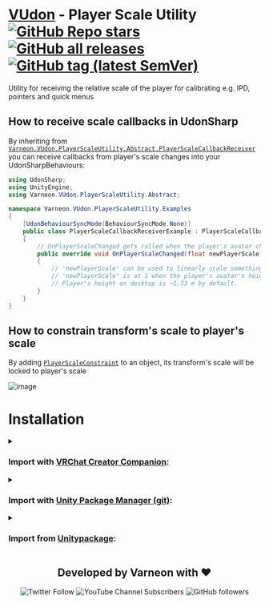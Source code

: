 <div>

# [VUdon](https://github.com/Varneon/VUdon) - Player Scale Utility [![GitHub Repo stars](https://img.shields.io/github/stars/Varneon/VUdon-PlayerScaleUtility?style=flat&label=Stars)](https://github.com/Varneon/VUdon-PlayerScaleUtility/stargazers) [![GitHub all releases](https://img.shields.io/github/downloads/Varneon/VUdon-PlayerScaleUtility/total?color=blue&label=Downloads&style=flat)](https://github.com/Varneon/VUdon-PlayerScaleUtility/releases) [![GitHub tag (latest SemVer)](https://img.shields.io/github/v/tag/Varneon/VUdon-PlayerScaleUtility?color=blue&label=Release&sort=semver&style=flat)](https://github.com/Varneon/VUdon-PlayerScaleUtility/releases/latest)

</div>

Utility for receiving the relative scale of the player for calibrating e.g. IPD, pointers and quick menus

## How to receive scale callbacks in UdonSharp

By inheriting from [`Varneon.VUdon.PlayerScaleUtility.Abstract.PlayerScaleCallbackReceiver`](https://github.com/Varneon/VUdon-PlayerScaleUtility/blob/main/Packages/com.varneon.vudon.player-scale-utility/Runtime/Udon%20Programs/Abstract/PlayerScaleCallbackReceiver.cs) you can receive callbacks from player's scale changes into your UdonSharpBehaviours:

```csharp
using UdonSharp;
using UnityEngine;
using Varneon.VUdon.PlayerScaleUtility.Abstract;

namespace Varneon.VUdon.PlayerScaleUtility.Examples
{
    [UdonBehaviourSyncMode(BehaviourSyncMode.None)]
    public class PlayerScaleCallbackReceiverExample : PlayerScaleCallbackReceiver
    {
        // OnPlayerScaleChanged gets called when the player's avatar changes
        public override void OnPlayerScaleChanged(float newPlayerScale)
        {
            // 'newPlayerScale' can be used to linearly scale something based on the player's scale.
            // 'newPlayerScale' is at 1 when the player's avatar's height matches the player's real height.
            // Player's height on desktop is ~1.73 m by default.
        }
    }
}
```

## How to constrain transform's scale to player's scale

By adding [`PlayerScaleConstraint`](https://github.com/Varneon/VUdon-PlayerScaleUtility/blob/main/Packages/com.varneon.vudon.player-scale-utility/Runtime/Scripts/PlayerScaleConstraint.cs) to an object, its transform's scale will be locked to player's scale

![image](https://github.com/Varneon/VUdon-PlayerScaleUtility/assets/26690821/5a5e1b96-7fcc-48b5-a213-b77fab4c3d48)

# Installation

<details><summary>

### Import with [VRChat Creator Companion](https://vcc.docs.vrchat.com/vpm/packages#user-packages):</summary>

> 1. Download `com.varneon.vudon.player-scale-utility.zip` from [here](https://github.com/Varneon/VUdon-PlayerScaleUtility/releases/latest)
> 2. Unpack the .zip somewhere
> 3. In VRChat Creator Companion, navigate to `Settings` > `User Packages` > `Add`
> 4. Navigate to the unpacked folder, `com.varneon.vudon.player-scale-utility` and click `Select Folder`
> 5. `VUdon - Player Scale Utility` should now be visible under `Local User Packages` in the project view in VRChat Creator Companion
> 6. Click `Add`

</details><details><summary>

### Import with [Unity Package Manager (git)](https://docs.unity3d.com/2019.4/Documentation/Manual/upm-ui-giturl.html):</summary>

> 1. In the Unity toolbar, select `Window` > `Package Manager` > `[+]` > `Add package from git URL...` 
> 2. Copy and paste the following link into the URL input field: <pre lang="md">https://github.com/Varneon/VUdon-PlayerScaleUtility.git?path=/Packages/com.varneon.vudon.player-scale-utility</pre>

</details><details><summary>

### Import from [Unitypackage](https://docs.unity3d.com/2019.4/Documentation/Manual/AssetPackagesImport.html):</summary>

> 1. Download latest `com.varneon.vudon.player-scale-utility.unitypackage` from [here](https://github.com/Varneon/VUdon-PlayerScaleUtility/releases/latest)
> 2. Import the downloaded .unitypackage into your Unity project

</details>

<div align="center">

## Developed by Varneon with :hearts:

![Twitter Follow](https://img.shields.io/twitter/follow/Varneon?color=%231c9cea&label=%40Varneon&logo=Twitter&style=for-the-badge)
![YouTube Channel Subscribers](https://img.shields.io/youtube/channel/subscribers/UCKTxeXy7gyaxr-YA9qGWOYg?color=%23FF0000&label=Varneon&logo=YouTube&style=for-the-badge)
![GitHub followers](https://img.shields.io/github/followers/Varneon?color=%23303030&label=Varneon&logo=GitHub&style=for-the-badge)

</div>
